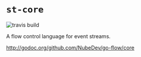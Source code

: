 `st-core`
=========

![travis build](https://travis-ci.org/nytlabs/st-core.svg)

A flow control language for event streams.

http://godoc.org/github.com/NubeDev/go-flow/core

